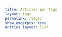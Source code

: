 ```yaml
---
title: Articles par Tags
layout: tags
permalink: /tags/
show_excerpts: true
entries_layout: list
---
```

